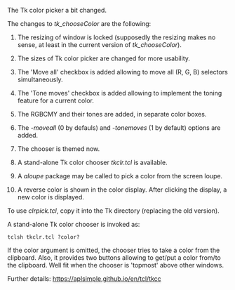 The Tk color picker a bit changed.


The changes to *tk_chooseColor* are the following:

1. The resizing of window is locked (supposedly the resizing makes no sense,
   at least in the current version of *tk_chooseColor*).

2. The sizes of Tk color picker are changed for more usability.

3. The 'Move all' checkbox is added allowing to move all (R, G, B) selectors
   simultaneously.

4. The 'Tone moves' checkbox is added allowing to implement the toning feature
   for a current color.

5. The RGBCMY and their tones are added, in separate color boxes.

6. The *-moveall* (0 by defauls) and *-tonemoves* (1 by default) options are added.

7. The chooser is themed now.

8. A stand-alone Tk color chooser *tkclr.tcl* is available.

9. A *aloupe* package may be called to pick a color from the screen loupe.

10. A reverse color is shown in the color display. After clicking the display, a new color is displayed.

To use *clrpick.tcl*, copy it into the Tk directory (replacing the old version).

A stand-alone Tk color chooser is invoked as:

 `tclsh tkclr.tcl ?color?`

If the color argument is omitted, the chooser tries to take a color from the clipboard. Also, it provides two buttons allowing to get/put a color from/to the clipboard. Well fit when the chooser is 'topmost' above other windows.

Further details:
 https://aplsimple.github.io/en/tcl/tkcc
